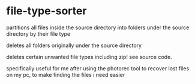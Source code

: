 # file-type-sorter

partitions all files inside the source directory into folders under the source directory by their file type

deletes all folders originally under the source directory

deletes certain unwanted file types including zip! see source code.

specifically useful for me after using the photorec tool to recover lost files on my pc, to make finding the files i need easier
